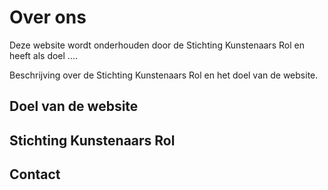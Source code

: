 # Over ons

Deze website wordt onderhouden door de Stichting Kunstenaars Rol en heeft als doel ....

Beschrijving over de Stichting Kunstenaars Rol en het doel van de website.

## Doel van de website

## Stichting Kunstenaars Rol

## Contact
